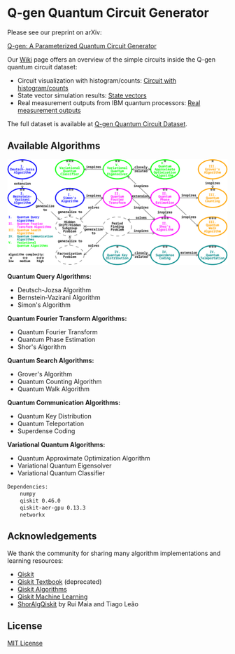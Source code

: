 
# Q-gen Quantum Circuit Generator

Please see our preprint on arXiv:  

[Q-gen: A Parameterized Quantum Circuit Generator](https://arxiv.org/abs/2407.18697)

Our [Wiki](https://github.com/yikaimao/Q_gen/wiki) page offers an overview of the simple circuits inside the Q-gen quantum circuit dataset: 

 - Circuit visualization with histogram/counts: [Circuit with histogram/counts](https://github.com/yikaimao/Q_gen/wiki#circuit-with-histogramcounts)
 - State vector simulation results: [State vectors](https://github.com/yikaimao/Q_gen/wiki#state-vectors)
 - Real measurement outputs from IBM quantum processors: [Real measurement outputs](https://github.com/yikaimao/Q_gen/wiki#real-measurement-outputs-from-ibm-quantum-processors)

The full dataset is available at [Q-gen Quantum Circuit Dataset](https://www.kaggle.com/datasets/ykmaoykmao/q-gen-quantum-circuit-dataset).

## Available Algorithms

![algorithms overview](images/alg_system.png)

**Quantum Query Algorithms:**  
 - Deutsch-Jozsa Algorithm  
 - Bernstein-Vazirani Algorithm  
 - Simon's Algorithm

**Quantum Fourier Transform Algorithms:**  
 - Quantum Fourier Transform  
 - Quantum Phase Estimation  
 - Shor's Algorithm

**Quantum Search Algorithms:**  
 - Grover's Algorithm  
 - Quantum Counting Algorithm  
 - Quantum Walk Algorithm  

**Quantum Communication Algorithms:**  
 - Quantum Key Distribution  
 - Quantum Teleportation  
 - Superdense Coding  

**Variational Quantum Algorithms:**  
 - Quantum Approximate Optimization Algorithm  
 - Variational Quantum Eigensolver  
 - Variational Quantum Classifier

```
Dependencies:
    numpy
    qiskit 0.46.0
    qiskit-aer-gpu 0.13.3
    networkx
```

## Acknowledgements

We thank the community for sharing many algorithm implementations and learning resources:

 - [Qiskit](https://github.com/Qiskit/qiskit)
 - [Qiskit Textbook](https://github.com/Qiskit/textbook) (deprecated)
 - [Qiskit Algorithms](https://github.com/qiskit-community/qiskit-algorithms)
 - [Qiskit Machine Learning](https://github.com/qiskit-community/qiskit-machine-learning)
 - [ShorAlgQiskit](https://github.com/ttlion/ShorAlgQiskit) by Rui Maia and Tiago Leão

## License

[MIT License](LICENSE.txt)

